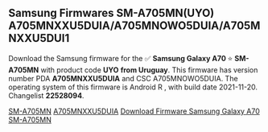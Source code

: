 <h2>Samsung Firmwares SM-A705MN(UYO) A705MNXXU5DUIA/A705MNOWO5DUIA/A705MNXXU5DUI1</h2>
Download the Samsung firmware for the ✅ <strong>Samsung Galaxy A70 </strong> ⭐ <strong>SM-A705MN</strong> with product code <strong>UYO</strong> <strong> from Uruguay</strong>. This firmware has version number PDA <strong>A705MNXXU5DUIA</strong> and CSC A705MNOWO5DUIA. The operating system of this firmware is Android R , with build date 2021-11-20. Changelist <strong>22528094</strong>.


[SM-A705MN](https://samfirm.shop/samsung/model/SM-A705MN)
[A705MNXXU5DUIA](https://samfirm.shop/samsung/pda/A705MNXXU5DUIA)
[Download Firmware Samsung Galaxy A70 SM-A705MN](https://samfirm.shop/samsung/firmware/475805)
